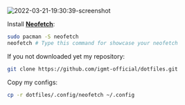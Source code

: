 ![2022-03-21-19:30:39-screenshot](https://user-images.githubusercontent.com/96023410/159258148-ca114681-5a2f-4f80-9d9f-f182b5cf1f2d.png)

Install **[Neofetch](https://github.com/dylanaraps/neofetch)**:

```bash
sudo pacman -S neofetch
neofetch # Type this command for showcase your neofetch
```

If you not downloaded yet my repository:

```bash
git clone https://github.com/igmt-official/dotfiles.git
```

Copy my configs:

```bash
cp -r dotfiles/.config/neofetch ~/.config
```
